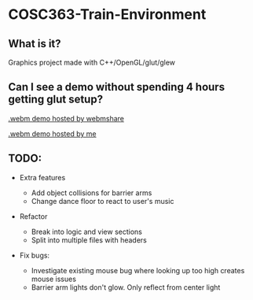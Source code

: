 # COSC363-Train-Environment

## What is it?
Graphics project made with C++/OpenGL/glut/glew

## Can I see a demo without spending 4 hours getting glut setup?
[.webm demo hosted by webmshare](https://webmshare.com/play/1MGxx)

[.webm demo hosted by me](http://carlkenny.com/media/train_c++_demo.webm)



## TODO:
- Extra features
    * Add object collisions for barrier arms
    * Change dance floor to react to user's music

- Refactor
    * Break into logic and view sections
    * Split into multiple files with headers

- Fix bugs:
    * Investigate existing mouse bug where looking up too high creates mouse issues
    * Barrier arm lights don't glow. Only reflect from center light
